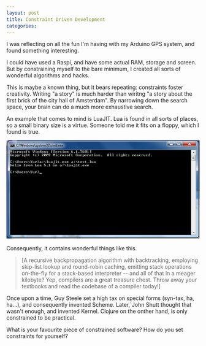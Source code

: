 ```yaml
---
layout: post
title: Constraint Driven Development
categories:
---
```

I was reflecting on all the fun I'm having with my Arduino GPS system,
and found something interesting.

I could have used a Raspi, and have some actual RAM, storage and screen.
But by constraining myself to the bare minimum,
I created all sorts of wonderful algorithms and hacks.

This is maybe a known thing, but it bears repeating: constraints foster creativity.
Writing "a story" is much harder than wiritng "a story about the first brick of the city hall of Amsterdam".
By narrowing down the search space, your brain can do a much more exhaustive search.

An example that comes to mind is LuaJIT.
Lua is found in all sorts of places, so a small binary size is a virtue.
Someone told me it fits on a floppy, which I found is true.

![LuaJIT on a floppy](/images/luajit_floppy.png)

Consequently, it contains wonderful things like this.

    
 > [A recursive backpropagation algorithm with backtracking, employing
 > skip-list lookup and round-robin caching, emitting stack operations
 > on-the-fly for a stack-based interpreter -- and all of that in a meager
 > kilobyte? Yep, compilers are a great treasure chest. Throw away your
 > textbooks and read the codebase of a compiler today!]
    

Once upon a time, Guy Steele set a high tax on special forms (syn-tax, ha, ha...),
and consequently invented Scheme.
Later,`John Shutt thought that wasn't enough, and invented Kernel.
Clojure on the onther hand, is only constrained to be practical.

What is your favourite piece of constrained software?
How do you set constraints for yourself?
